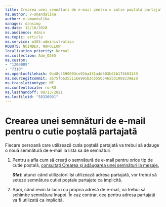 ```yaml
---
title: Crearea unei semnături de e-mail pentru o cutie poștală partajată
ms.author: v-smandalika
author: v-smandalika
manager: dansimp
ms.date: 12/18/2020
ms.audience: Admin
ms.topic: article
ms.service: o365-administration
ROBOTS: NOINDEX, NOFOLLOW
localization_priority: Normal
ms.collection: Adm_O365
ms.custom:
- "1200009"
- "7310"
ms.openlocfilehash: 0a48c4590093ce92ba331a4d603b61b175683149
ms.sourcegitcommit: ab75f66355116e995b3cb5505465b31989339e28
ms.translationtype: MT
ms.contentlocale: ro-RO
ms.lasthandoff: 08/13/2021
ms.locfileid: "58326901"
---
```

# <a name="create-an-email-signature-for-a-shared-mailbox"></a>Crearea unei semnături de e-mail pentru o cutie poștală partajată

Fiecare persoană care utilizează cutia poștală partajată va trebui să adauge o nouă semnătură de e-mail la lista sa de semnături.

1. Pentru a afla cum să creați o semnătură de e-mail pentru orice tip de cutie poștală, [consultați Crearea și adăugarea unei semnături la mesaje.](https://support.office.com/article/8ee5d4f4-68fd-464a-a1c1-0e1c80bb27f2)

    **Sfat:** atunci când utilizatorii își utilizează adresa partajată, vor trebui să seteze semnătura cutiei poștale partajate ca implicită.
1. Apoi, când revin la lucru cu propria adresă de e-mail, va trebui să schimbe semnătura înapoi. În caz contrar, cea pentru adresa partajată va fi utilizată ca implicită.